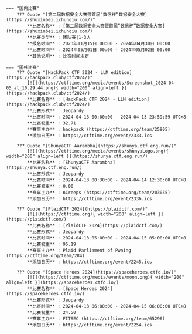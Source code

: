     === "国内比赛"
        ??? Quote "[第二届数据安全大赛暨首届“数信杯”数据安全大赛](https://shuxinbei.ichunqiu.com/)"  
            **比赛名称** : [第二届数据安全大赛暨首届“数信杯”数据安全大赛](https://shuxinbei.ichunqiu.com/)  
            **比赛类型** : 团队赛|1-3人  
            **报名时间** : 2023年11月15日 00:00 - 2024年04月30日 00:00  
            **比赛时间** : 2024年05月01日 00:00 - 2024年05月02日 00:00  
            **其他说明** : 比赛时间未定  
                
    === "国外比赛"
        ??? Quote "[HackPack CTF 2024 - LLM edition](https://hackpack.club/ctf2024/)"  
            [![](https://ctftime.org/media/events/Screenshot_2024-04-05_at_10.29.44.png){ width="200" align=left }](https://hackpack.club/ctf2024/)  
            **比赛名称** : [HackPack CTF 2024 - LLM edition](https://hackpack.club/ctf2024/)  
            **比赛形式** : Jeopardy  
            **比赛时间** : 2024-04-13 00:00:00 - 2024-04-13 23:59:59 UTC+8  
            **比赛权重** : 32.71  
            **赛事主办** : hackpack (https://ctftime.org/team/25905)  
            **添加日历** : https://ctftime.org/event/2333.ics  
            
        ??? Quote "[ShunyaCTF Aarambha](https://shunya.ctf.eng.run/)"  
            [![](https://ctftime.org/media/events/shunyaLogo.png){ width="200" align=left }](https://shunya.ctf.eng.run/)  
            **比赛名称** : [ShunyaCTF Aarambha](https://shunya.ctf.eng.run/)  
            **比赛形式** : Jeopardy  
            **比赛时间** : 2024-04-13 00:30:00 - 2024-04-14 12:30:00 UTC+8  
            **比赛权重** : 0.00  
            **赛事主办** : nCreeps (https://ctftime.org/team/203035)  
            **添加日历** : https://ctftime.org/event/2336.ics  
            
        ??? Quote "[PlaidCTF 2024](https://plaidctf.com/)"  
            [![](https://ctftime.org){ width="200" align=left }](https://plaidctf.com/)  
            **比赛名称** : [PlaidCTF 2024](https://plaidctf.com/)  
            **比赛形式** : Jeopardy  
            **比赛时间** : 2024-04-13 05:00:00 - 2024-04-15 05:00:00 UTC+8  
            **比赛权重** : 95.19  
            **赛事主办** : Plaid Parliament of Pwning (https://ctftime.org/team/284)  
            **添加日历** : https://ctftime.org/event/2245.ics  
            
        ??? Quote "[Space Heroes 2024](https://spaceheroes.ctfd.io/)"  
            [![](https://ctftime.org/media/events/moon.png){ width="200" align=left }](https://spaceheroes.ctfd.io/)  
            **比赛名称** : [Space Heroes 2024](https://spaceheroes.ctfd.io/)  
            **比赛形式** : Jeopardy  
            **比赛时间** : 2024-04-13 06:00:00 - 2024-04-15 06:00:00 UTC+8  
            **比赛权重** : 24.50  
            **赛事主办** : FITSEC (https://ctftime.org/team/65296)  
            **添加日历** : https://ctftime.org/event/2254.ics  
            